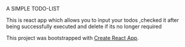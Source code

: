 A SIMPLE TODO-LIST

This is react app which allows you to input your todos ,checked it after being successfully executed and delete if its no longer required

This project was bootstrapped with [Create React App](https://stellar-halva-d21eac.netlify.app/).

